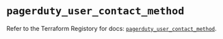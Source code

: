 # `pagerduty_user_contact_method`

Refer to the Terraform Registory for docs: [`pagerduty_user_contact_method`](https://registry.terraform.io/providers/pagerduty/pagerduty/3.3.1/docs/resources/user_contact_method).
